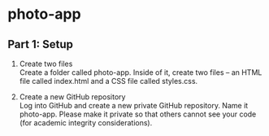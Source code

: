# photo-app

## Part 1: Setup  
  
1. Create two files  
Create a folder called photo-app. Inside of it, create two files – an HTML file called index.html and a CSS file called styles.css.  

2. Create a new GitHub repository  
Log into GitHub and create a new private GitHub repository. Name it photo-app. Please make it private so that others cannot see your code (for academic integrity considerations).  